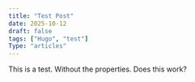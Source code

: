 ```yaml
---
title: "Test Post"
date: 2025-10-12
draft: false
tags: ["Hugo", "test"]
Type: "articles"
---
```

This is a test. Without the properties. Does this work?